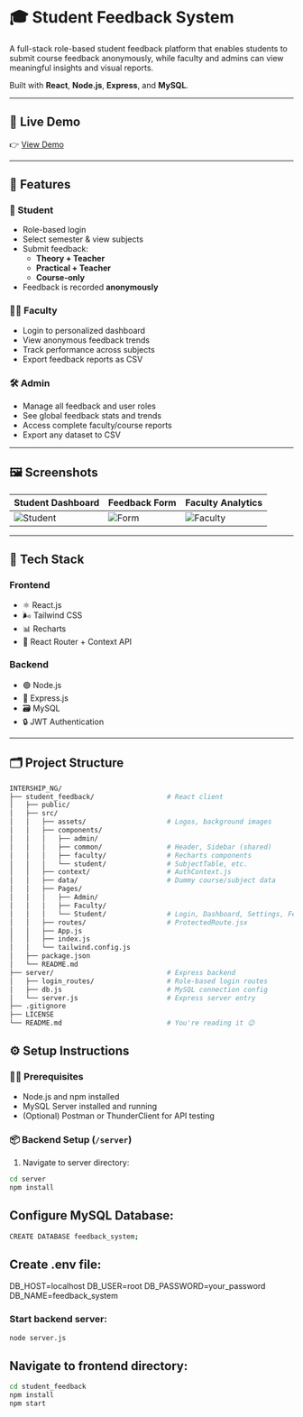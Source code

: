 # 🎓 Student Feedback System

A full-stack role-based student feedback platform that enables students to submit course feedback anonymously, while faculty and admins can view meaningful insights and visual reports.

Built with **React**, **Node.js**, **Express**, and **MySQL**.

---

## 🔗 Live Demo
👉 [View Demo](https://your-live-demo-link.com)

---

## 📌 Features

### 👤 Student
- Role-based login
- Select semester & view subjects
- Submit feedback:
  - **Theory + Teacher**
  - **Practical + Teacher**
  - **Course-only**
- Feedback is recorded **anonymously**

### 👨‍🏫 Faculty
- Login to personalized dashboard
- View anonymous feedback trends
- Track performance across subjects
- Export feedback reports as CSV

### 🛠️ Admin
- Manage all feedback and user roles
- See global feedback stats and trends
- Access complete faculty/course reports
- Export any dataset to CSV

---

## 🖼️ Screenshots

| Student Dashboard | Feedback Form | Faculty Analytics |
|-------------------|---------------|-------------------|
| ![Student](./screenshots/student_dashboard.png) | ![Form](./screenshots/feedback_form.png) | ![Faculty](./screenshots/faculty_dashboard.png) |

---

## 🧰 Tech Stack

### Frontend
- ⚛️ React.js
- 🌬️ Tailwind CSS
- 📊 Recharts
- 🔐 React Router + Context API

### Backend
- 🟢 Node.js
- 🚀 Express.js
- 🗃️ MySQL
- 🔒 JWT Authentication

---

## 🗂️ Project Structure
```bash
INTERSHIP_NG/
├── student_feedback/                  # React client
│   ├── public/
│   ├── src/
│   │   ├── assets/                    # Logos, background images
│   │   ├── components/
│   │   │   ├── admin/
│   │   │   ├── common/                # Header, Sidebar (shared)
│   │   │   ├── faculty/               # Recharts components
│   │   │   └── student/               # SubjectTable, etc.
│   │   ├── context/                   # AuthContext.js
│   │   ├── data/                      # Dummy course/subject data
│   │   ├── Pages/
│   │   │   ├── Admin/
│   │   │   ├── Faculty/
│   │   │   └── Student/               # Login, Dashboard, Settings, FeedbackForm
│   │   ├── routes/                    # ProtectedRoute.jsx
│   │   ├── App.js
│   │   ├── index.js
│   │   └── tailwind.config.js
│   ├── package.json
│   └── README.md
├── server/                            # Express backend
│   ├── login_routes/                  # Role-based login routes
│   ├── db.js                          # MySQL connection config
│   └── server.js                      # Express server entry
├── .gitignore
├── LICENSE
└── README.md                          # You're reading it 😉
```

## ⚙️ Setup Instructions

### 🧑‍💻 Prerequisites
- Node.js and npm installed
- MySQL Server installed and running
- (Optional) Postman or ThunderClient for API testing

### 📦 Backend Setup (`/server`)
1. Navigate to server directory:
```bash
cd server
npm install

```
## Configure MySQL Database:
```bash
CREATE DATABASE feedback_system;
```
## Create .env file:
DB_HOST=localhost
DB_USER=root
DB_PASSWORD=your_password
DB_NAME=feedback_system

### Start backend server:
 ```bash
node server.js
```

## Navigate to frontend directory:
   ```bash
   cd student_feedback
   npm install
   npm start
   ```
